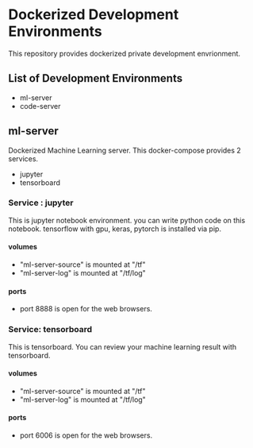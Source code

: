 # Dockerized Development Environments
This repository provides dockerized private development envrionment.

## List of Development Environments
- ml-server
- code-server

## ml-server
Dockerized Machine Learning server.
This docker-compose provides 2 services.
- jupyter
- tensorboard

### Service : jupyter
This is jupyter notebook environment. you can write python code on this notebook. 
tensorflow with gpu, keras, pytorch is installed via pip. 
#### volumes
- "ml-server-source" is mounted at "/tf" 
- "ml-server-log" is mounted at "/tf/log"
#### ports
- port 8888 is open for the web browsers.


### Service: tensorboard
This is tensorboard. You can review your machine learning result with tensorboard.
#### volumes
- "ml-server-source" is mounted at "/tf" 
- "ml-server-log" is mounted at "/tf/log"
#### ports
- port 6006 is open for the web browsers.
